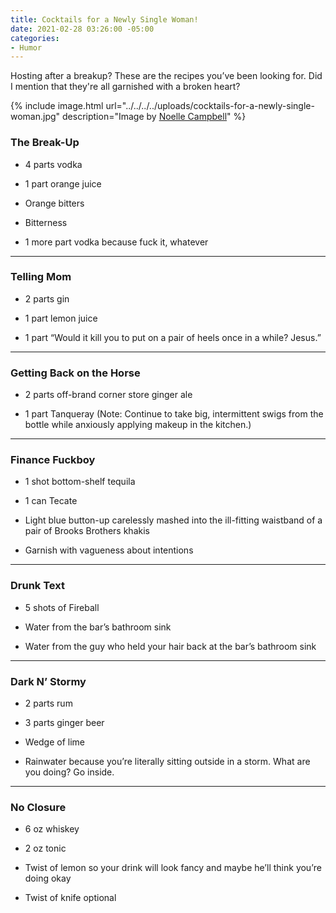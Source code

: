 ```yaml
---
title: Cocktails for a Newly Single Woman!
date: 2021-02-28 03:26:00 -05:00
categories:
- Humor
---
```


Hosting after a breakup? These are the recipes you’ve been looking for. Did I mention that they're all garnished with a broken heart?

{% include image.html url="../../../../uploads/cocktails-for-a-newly-single-woman.jpg" description="Image by [Noelle Campbell](https://hellonoelle.co/)" %}

### The Break-Up

* 4 parts vodka

* 1 part orange juice

* Orange bitters

* Bitterness

* 1 more part vodka because fuck it, whatever

---

### Telling Mom

* 2 parts gin

* 1 part lemon juice

* 1 part “Would it kill you to put on a pair of heels once in a while? Jesus.”

---

### Getting Back on the Horse

* 2 parts off-brand corner store ginger ale

* 1 part Tanqueray (Note: Continue to take big, intermittent swigs from the bottle while anxiously applying makeup in the kitchen.)

---

### Finance Fuckboy
* 1 shot bottom-shelf tequila

* 1 can Tecate

* Light blue button-up carelessly mashed into the ill-fitting waistband of a pair of Brooks Brothers khakis

* Garnish with vagueness about intentions

---

### Drunk Text
* 5 shots of Fireball

* Water from the bar’s bathroom sink

* Water from the guy who held your hair back at the bar’s bathroom sink

---

### Dark N’ Stormy

* 2 parts rum

* 3 parts ginger beer

* Wedge of lime

* Rainwater because you’re literally sitting outside in a storm. What are you doing? Go inside.

---

### No Closure

* 6 oz whiskey

* 2 oz tonic

* Twist of lemon so your drink will look fancy and maybe he’ll think you’re doing okay

* Twist of knife optional